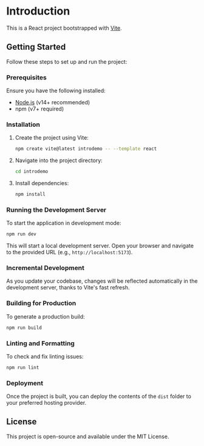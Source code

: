 # Introduction

This is a React project bootstrapped with [Vite](https://vitejs.dev/).

## Getting Started

Follow these steps to set up and run the project:

### Prerequisites

Ensure you have the following installed:
- [Node.js](https://nodejs.org/) (v14+ recommended)
- npm (v7+ required)

### Installation

1. Create the project using Vite:
   ```sh
   npm create vite@latest introdemo -- --template react
   ```

2. Navigate into the project directory:
   ```sh
   cd introdemo
   ```

3. Install dependencies:
   ```sh
   npm install
   ```

### Running the Development Server

To start the application in development mode:
```sh
npm run dev
```

This will start a local development server. Open your browser and navigate to the provided URL (e.g., `http://localhost:5173`).

### Incremental Development

As you update your codebase, changes will be reflected automatically in the development server, thanks to Vite's fast refresh.

### Building for Production

To generate a production build:
```sh
npm run build
```

### Linting and Formatting

To check and fix linting issues:
```sh
npm run lint
```

### Deployment

Once the project is built, you can deploy the contents of the `dist` folder to your preferred hosting provider.

## License

This project is open-source and available under the MIT License.

